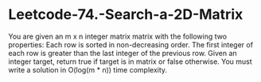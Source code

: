# Leetcode-74.-Search-a-2D-Matrix
You are given an m x n integer matrix matrix with the following two properties:  Each row is sorted in non-decreasing order. The first integer of each row is greater than the last integer of the previous row. Given an integer target, return true if target is in matrix or false otherwise.  You must write a solution in O(log(m * n)) time complexity.
